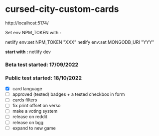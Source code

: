 # cursed-city-custom-cards

http://localhost:5174/

Set env NPM_TOKEN with :

netlify env:set NPM_TOKEN "XXX"
netlify env:set MONGODB_URI "YYY"

**start with :** netlify dev

### Beta test started: 17/09/2022

### Public test started: 18/10/2022

- [x] card language
- [ ] approved (tested) badges + a tested checkbox in form
- [ ] cards filters
- [ ] fix print offset on verso
- [ ] make a voting system
- [ ] release on reddit
- [ ] release on bgg
- [ ] expand to new game
